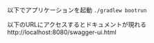 以下でアプリケーションを起動
```./gradlew bootrun```

以下のURLにアクセスするとドキュメントが現れる
http://localhost:8080/swagger-ui.html
